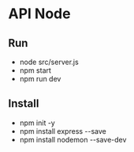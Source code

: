 # API Node

## Run
- node src/server.js
- npm start
- npm run dev

## Install
- npm init -y
- npm install express --save
- npm install nodemon --save-dev